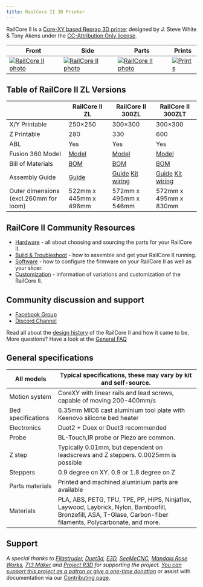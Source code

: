 ```yaml
---
title: RailCore II 3D Printer
---
```

RailCore II is a [Core-XY based Reprap 3D printer](https://reprap.org/wiki/CoreXY) designed by J. Steve White & Tony Akens under the [CC-Attribution Only license](https://creativecommons.org/licenses/by/3.0/).

| Front                                                                                                 | Side                                                                                                | Parts                                                                               | Prints                                                                   |
|-------------------------------------------------------------------------------------------------------|-----------------------------------------------------------------------------------------------------|-------------------------------------------------------------------------------------|--------------------------------------------------------------------------|
| [![RailCore II photo](images/railcore_front_preview.jpg)](images/railcore_front_full.jpg) | [![RailCore II photo](images/railcore_diag_preview.jpg)](images/railcore_diag_full.jpg) | [![RailCore II photo](images/parts_preview.jpg)](images/parts_full.jpg) | [![Prints](images/railcore_prints.jpg)](https://imgur.com/a/QNLli) |

## Table of RailCore II ZL Versions

|                   | RailCore II ZL                                                                                              | RailCore II 300ZL                                                                                                                                                                                                        | RailCore II 300ZLT                                                                                                                                                                                                       |
|-------------------|-------------------------------------------------------------------------------------------------------------|--------------------------------------------------------------------------------------------------------------------------------------------------------------------------------------------------------------------------|--------------------------------------------------------------------------------------------------------------------------------------------------------------------------------------------------------------------------|
| X/Y Printable     | 250×250                                                                                                     | 300×300                                                                                                                                                                                                                  | 300×300                                                                                                                                                                                                                  |
| Z Printable       | 280                                                                                                         | 330                                                                                                                                                                                                                      | 600                                                                                                                                                                                                                      |
| ABL               | Yes                                                                                                         | Yes                                                                                                                                                                                                                      | Yes                                                                                                                                                                                                                      |
| Fusion 360 Model  | [Model](http://a360.co/2DoeHFu)                                                                             | [Model](http://a360.co/2D5OryV)                                                                                                                                                                                          | [Model](https://a360.co/2w7PjT6)                                                                                                                                                                                         |
| Bill of Materials | [BOM](https://docs.google.com/spreadsheets/d/1QZgV6a6Gk4xR9WxrK2C4QYaPQTXA8t7dFDyHO74-oSY/edit?usp=sharing) | [BOM](https://docs.google.com/spreadsheets/d/1Eib0IkmRiP-zVM2p6gZ9PJ2bsDDvSKWbGtUybuFWfcs/edit?usp=sharing)                                                                                                              | [BOM](https://docs.google.com/spreadsheets/d/1L8mOABLsbfHb1PVPEnT-TpgfRpO25UduGNxD8GNMPSs/edit?usp=sharing)                                                                                                              |
| Assembly Guide    | [Guide](https://docs.google.com/document/d/1OoXfw7aXMz0NzAxkdwuChC0FpunLRyKI02_1vJF52hk/edit?usp=sharing)   | [Guide](https://docs.google.com/document/d/19FuTYfwqgOkGO8SUScnSuhS_Gx8mJMmXLiPgBfGeJ-s/edit?usp=sharing) [Kit wiring](https://docs.google.com/document/d/1aIc6x7Vzb-bH8-pILNBV1cXyp3JWsIa50Y6eSjMmCgM/edit?usp=sharing) | [Guide](https://docs.google.com/document/d/19FuTYfwqgOkGO8SUScnSuhS_Gx8mJMmXLiPgBfGeJ-s/edit?usp=sharing) [Kit wiring](https://docs.google.com/document/d/1aIc6x7Vzb-bH8-pILNBV1cXyp3JWsIa50Y6eSjMmCgM/edit?usp=sharing) |
| Outer dimensions (excl.260mm for loom)  |  522mm x 445mm x 496mm                                                                | 572mm x 495mm x 546mm                                                                                                                                                                              | 572mm x 495mm x 830mm                                                                                                                                                                                |

## RailCore II Community Resources

* [Hardware](/hardware) - all about choosing and sourcing the parts for your RailCore II.
* [Build & Troubleshoot](/build_and_troubleshoot) - how to assemble and get your RailCore II running.
* [Software](/software) - how to configure the firmware on your RailCore II as well as your slicer.
* [Customization](/customization) - information of variations and customization of the RailCore II.

## Community discussion and support
 * [Facebook Group](https://www.facebook.com/groups/RailCore/?sorting_setting=CHRONOLOGICAL)
 * [Discord Channel](https://discord.gg/Sy569Hq)
   
Read all about the [design history](design_history.md) of the RailCore II and how it came to be.
More questions? Have a look at the [General FAQ](/faq.md)

## General specifications

|All models        | Typical specifications, these may vary by kit and self-source.                      |
|------------------|------------------------------------------------------------------------------------|
|Motion system     | CoreXY with linear rails and lead screws, capable of moving 200-400mm/s            |
|Bed specifications| 6.35mm MIC6 cast aluminium tool plate with Keenovo silicone bed heater             |
|Electronics       | Duet2 + Duex or Duet3 recommended                                                  |
|Probe             | BL-Touch,IR probe or Piezo are common.                                             |
|Z step            | Typically 0.01mm, but dependent on leadscrews and Z steppers. 0.0025mm is possible |
|Steppers          | 0.9 degree on XY. 0.9 or 1.8 degree on Z                                           |
|Parts materials   | Printed and machined aluminium parts are available                                 |
|Materials         | PLA, ABS, PETG, TPU, TPE, PP, HIPS, Ninjaflex, Laywood, Laybrick, Nylon, Bamboofill, Bronzefill, ASA, T-Glase, Carbon-fiber filaments, Polycarbonate, and more. |

## Support

*A special thanks to [Filastruder](https://www.filastruder.com/), [Duet3d](https://www.duet3d.com/), [E3D](https://e3d-online.com/), [SeeMeCNC](https://www.seemecnc.com/), [Mandala Rose Works](http://www.mandalaroseworks.com/product/railcore), [713 Maker](https://713maker.com/railcore) and [Project R3D](https://www.projectr3d.com/) for supporting the project.*
[*You can support this project as a patron or give a one-time donation*](https://www.kraegar.com/railcoreii) or assist with documentation via our [Contributing page](/contributing/).
